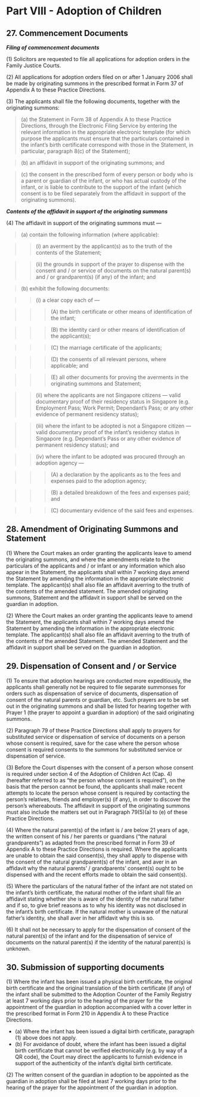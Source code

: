 # Part VIII - Adoption of Children

## 27. Commencement Documents

**_Filing of commencement documents_**

(1) Solicitors are requested to file all applications for adoption orders in the Family Justice Courts.

(2) All applications for adoption orders filed on or after 1 January 2006 shall be made by originating summons in the prescribed format in Form 37 of Appendix A to these Practice Directions.

(3) The applicants shall file the following documents, together with the originating summons:

> (a) the Statement in Form 38 of Appendix A to these Practice Directions, through the Electronic Filing Service by entering the relevant information in the appropriate electronic template (for which purpose the applicants must ensure that the particulars contained in the infant’s birth certificate correspond with those in the Statement, in particular, paragraph 8(c) of the Statement);

> (b) an affidavit in support of the originating summons; and

> (c) the consent in the prescribed form of every person or body who is a parent or guardian of the infant, or who has actual custody of the infant, or is liable to contribute to the support of the infant (which consent is to be filed separately from the affidavit in support of the originating summons).

**_Contents of the affidavit in support of the originating summons_**

(4) The affidavit in support of the originating summons must —

> (a) contain the following information (where applicable):

> > (i) an averment by the applicant(s) as to the truth of the contents of the Statement;

> > (ii) the grounds in support of the prayer to dispense with the consent and / or service of documents on the natural parent(s) and / or grandparent(s) (if any) of the infant; and

> (b) exhibit the following documents:

> > (i) a clear copy each of —

> > > (A) the birth certificate or other means of identification of the infant;

> > > (B) the identity card or other means of identification of the applicant(s);

> > > (C) the marriage certificate of the applicants;

> > > (D) the consents of all relevant persons, where applicable; and

> > > (E) all other documents for proving the averments in the originating summons and Statement;

> > (ii) where the applicants are not Singapore citizens — valid documentary proof of their residency status in Singapore (e.g. Employment Pass; Work Permit; Dependant’s Pass; or any other evidence of permanent residency status);

> > (iii) where the infant to be adopted is not a Singapore citizen — valid documentary proof of the infant’s residency status in Singapore (e.g. Dependant’s Pass or any other evidence of permanent residency status); and

> > (iv) where the infant to be adopted was procured through an adoption agency —

> > > (A) a declaration by the applicants as to the fees and expenses paid to the adoption agency;

> > > (B) a detailed breakdown of the fees and expenses paid; and

> > > (C) documentary evidence of the said fees and expenses.

## 28. Amendment of Originating Summons and Statement

(1) Where the Court makes an order granting the applicants leave to amend the originating summons, and where the amendments relate to the particulars of the applicants and / or infant or any information which also appear in the Statement, the applicants shall within 7 working days amend the Statement by amending the information in the appropriate electronic template. The applicant(s) shall also file an affidavit averring to the truth of the contents of the amended statement. The amended originating summons, Statement and the affidavit in support shall be served on the guardian in adoption.

(2) Where the Court makes an order granting the applicants leave to amend the Statement, the applicants shall within 7 working days amend the Statement by amending the information in the appropriate electronic template. The applicant(s) shall also file an affidavit averring to the truth of the contents of the amended Statement. The amended Statement and the affidavit in support shall be served on the guardian in adoption.

## 29. Dispensation of Consent and / or Service

(1) To ensure that adoption hearings are conducted more expeditiously, the applicants shall generally not be required to file separate summonses for orders such as dispensation of service of documents, dispensation of consent of the natural parents or guardian, etc. Such prayers are to be set out in the originating summons and shall be listed for hearing together with Prayer 1 (the prayer to appoint a guardian in adoption) of the said originating summons.

(2) Paragraph 79 of these Practice Directions shall apply to prayers for substituted service or dispensation of service of documents on a person whose consent is required, save for the case where the person whose consent is required consents to the summons for substituted service or dispensation of service.

(3) Before the Court dispenses with the consent of a person whose consent is required under section 4 of the Adoption of Children Act (Cap. 4) (hereafter referred to as “the person whose consent is required”), on the basis that the person cannot be found, the applicants shall make recent attempts to locate the person whose consent is required by contacting the person’s relatives, friends and employer(s) (if any), in order to discover the person’s whereabouts. The affidavit in support of the originating summons must also include the matters set out in Paragraph 79(5)(a) to (e) of these Practice Directions.

(4) Where the natural parent(s) of the infant is / are below 21 years of age, the written consent of his / her parents or guardians (“the natural grandparents”) as adapted from the prescribed format in Form 39 of Appendix A to these Practice Directions is required. Where the applicants are unable to obtain the said consent(s), they shall apply to dispense with the consent of the natural grandparent(s) of the infant, and aver in an affidavit why the natural parents’ / grandparents’ consent(s) ought to be dispensed with and the recent efforts made to obtain the said consent(s).

(5) Where the particulars of the natural father of the infant are not stated on the infant’s birth certificate, the natural mother of the infant shall file an affidavit stating whether she is aware of the identity of the natural father and if so, to give brief reasons as to why his identity was not disclosed in the infant’s birth certificate. If the natural mother is unaware of the natural father’s identity, she shall aver in her affidavit why this is so.

(6) It shall not be necessary to apply for the dispensation of consent of the natural parent(s) of the infant and for the dispensation of service of documents on the natural parent(s) if the identity of the natural parent(s) is unknown.

## 30. Submission of supporting documents

(1) Where the infant has been issued a physical birth certificate, the original birth certificate and the original translation of the birth certificate (if any) of the infant shall be submitted to the Adoption Counter of the Family Registry at least 7 working days prior to the hearing of the prayer for the appointment of the guardian in adoption accompanied with a cover letter in the prescribed format in Form 210 in Appendix A to these Practice Directions.

<ul type="*">

<li>(a)	Where the infant has been issued a digital birth certificate, paragraph (1) above does not apply.</li>

<li>(b) For avoidance of doubt, where the infant has been issued a digital birth certificate that cannot be verified electronically (e.g. by way of a QR code), the Court may direct the applicants to furnish evidence in support of the authenticity of the infant’s digital birth certificate.</li>

</ul>

(2) The written consent of the guardian in adoption to be appointed as the guardian in adoption shall be filed at least 7 working days prior to the hearing of the prayer for the appointment of the guardian in adoption.
